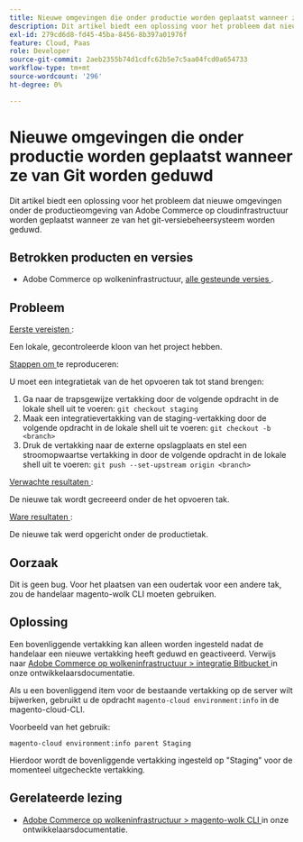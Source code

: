 ```yaml
---
title: Nieuwe omgevingen die onder productie worden geplaatst wanneer ze van Git worden geduwd
description: Dit artikel biedt een oplossing voor het probleem dat nieuwe omgevingen onder de productieomgeving van Adobe Commerce op cloudinfrastructuur worden geplaatst wanneer ze van het git-versiebeheersysteem worden geduwd.
exl-id: 279cd6d8-fd45-45ba-8456-8b397a01976f
feature: Cloud, Paas
role: Developer
source-git-commit: 2aeb2355b74d1cdfc62b5e7c5aa04fcd0a654733
workflow-type: tm+mt
source-wordcount: '296'
ht-degree: 0%

---
```


# Nieuwe omgevingen die onder productie worden geplaatst wanneer ze van Git worden geduwd

Dit artikel biedt een oplossing voor het probleem dat nieuwe omgevingen onder de productieomgeving van Adobe Commerce op cloudinfrastructuur worden geplaatst wanneer ze van het git-versiebeheersysteem worden geduwd.

## Betrokken producten en versies

* Adobe Commerce op wolkeninfrastructuur, [ alle gesteunde versies ](https://magento.com/sites/default/files/magento-software-lifecycle-policy.pdf).

## Probleem

<u> Eerste vereisten </u>:

Een lokale, gecontroleerde kloon van het project hebben.

<u> Stappen om </u> te reproduceren:

U moet een integratietak van de het opvoeren tak tot stand brengen:

1. Ga naar de trapsgewijze vertakking door de volgende opdracht in de lokale shell uit te voeren: `git checkout staging`
1. Maak een integratievertakking van de staging-vertakking door de volgende opdracht in de lokale shell uit te voeren: `git checkout -b <branch>`
1. Druk de vertakking naar de externe opslagplaats en stel een stroomopwaartse vertakking in door de volgende opdracht in de lokale shell uit te voeren: `git push --set-upstream origin <branch>`

<u> Verwachte resultaten </u>:

De nieuwe tak wordt gecreeerd onder de het opvoeren tak.

<u> Ware resultaten </u>:

De nieuwe tak werd opgericht onder de productietak.

## Oorzaak

Dit is geen bug. Voor het plaatsen van een oudertak voor een andere tak, zou de handelaar magento-wolk CLI moeten gebruiken.

## Oplossing

Een bovenliggende vertakking kan alleen worden ingesteld nadat de handelaar een nieuwe vertakking heeft geduwd en geactiveerd. Verwijs naar [ Adobe Commerce op wolkeninfrastructuur > integratie Bitbucket ](https://experienceleague.adobe.com/en/docs/commerce-cloud-service/user-guide/dev-tools/integrations/bitbucket#create-a-cloud-branch) in onze ontwikkelaarsdocumentatie.

Als u een bovenliggend item voor de bestaande vertakking op de server wilt bijwerken, gebruikt u de opdracht `magento-cloud environment:info` in de magento-cloud-CLI.

Voorbeeld van het gebruik:

`magento-cloud environment:info parent Staging`

Hierdoor wordt de bovenliggende vertakking ingesteld op &quot;Staging&quot; voor de momenteel uitgecheckte vertakking.

## Gerelateerde lezing

* [ Adobe Commerce op wolkeninfrastructuur > magento-wolk CLI ](https://experienceleague.adobe.com/en/docs/commerce-cloud-service/user-guide/dev-tools/cloud-cli/cloud-cli-overview) in onze ontwikkelaarsdocumentatie.

